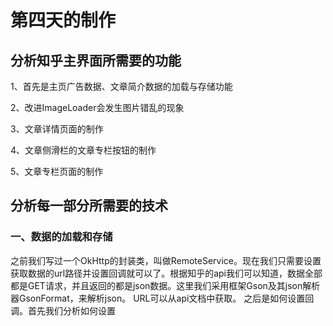 # 第四天的制作

## 分析知乎主界面所需要的功能

1、首先是主页广告数据、文章简介数据的加载与存储功能

2、改进ImageLoader会发生图片错乱的现象

3、文章详情页面的制作

4、文章侧滑栏的文章专栏按钮的制作

5、文章专栏页面的制作

## 分析每一部分所需要的技术

### 一、数据的加载和存储

之前我们写过一个OkHttp的封装类，叫做RemoteService。现在我们只需要设置获取数据的url路径并设置回调就可以了。根据知乎的api我们可以知道，数据全部都是GET请求，并且返回的都是json数据。这里我们采用框架Gson及其json解析器GsonFormat，来解析json。 URL可以从api文档中获取。 之后是如何设置回调。首先我们分析如何设置
